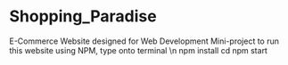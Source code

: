 # Shopping_Paradise
E-Commerce Website designed for Web Development Mini-project
 to run this website using NPM, type onto terminal \n
    npm install
    cd <to your project-repo>
    npm start
    

